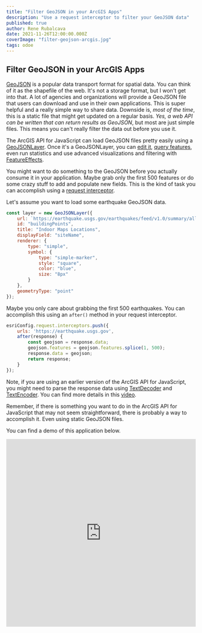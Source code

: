 ```yaml
---
title: "Filter GeoJSON in your ArcGIS Apps"
description: "Use a request interceptor to filter your GeoJSON data"
published: true
author: Rene Rubalcava
date: 2021-11-26T12:00:00.000Z
coverImage: "filter-geojson-arcgis.jpg"
tags: odoe
---
```


## Filter GeoJSON in your ArcGIS Apps

[GeoJSON](https://geojson.org/) is a popular data transport format for spatial data. You can think of it as the shapefile of the web. It's not a storage format, but I won't get into that. A lot of agencies and organizations will provide a GeoJSON file that users can download and use in their own applications. This is super helpful and a really simple way to share data. Downside is, _most of the time_, this is a static file that might get updated on a regular basis. _Yes, a web API can be written that can return results as GeoJSON_, but most are just simple files. This means you can't really filter the data out before you use it.

The ArcGIS API for JavaScript can load GeoJSON files pretty easily using a [GeoJSONLayer](https://developers.arcgis.com/javascript/latest/api-reference/esri-layers-GeoJSONLayer.html). Once it's a GeoJSONLayer, you can [edit it](https://developers.arcgis.com/javascript/latest/api-reference/esri-layers-GeoJSONLayer.html#applyEdits), [query features](https://developers.arcgis.com/javascript/latest/api-reference/esri-layers-GeoJSONLayer.html#queryFeatures), even run statistics and use advanced visualizations and filtering with [FeatureEffects](https://developers.arcgis.com/javascript/latest/api-reference/esri-views-layers-support-FeatureEffect.html).

You might want to do something to the GeoJSON before you actually consume it in your application. Maybe grab only the first 500 features or do some crazy stuff to add and populate new fields. This is the kind of task you can accomplish using a [request interceptor](https://developers.arcgis.com/javascript/latest/api-reference/esri-config.html#RequestInterceptor).

Let's assume you want to load some earthquake GeoJSON data.

```js
const layer = new GeoJSONLayer({
	url: `https://earthquake.usgs.gov/earthquakes/feed/v1.0/summary/all_month.geojson`,
	id: "buildingPoints",
	title: "Indoor Maps Locations",
	displayField: "siteName",
	renderer: {
		type: "simple",
		symbol: {
			type: "simple-marker",
			style: "square",
			color: "blue",
			size: "8px"
		}
	},
	geometryType: "point"
});
```

Maybe you only care about grabbing the first 500 earthquakes. You can accomplish this using an `after()` method in your request interceptor.

```js
esriConfig.request.interceptors.push({
	urls: 'https://earthquake.usgs.gov',
	after(response) {
		const geojson = response.data;
		geojson.features = geojson.features.splice(1, 500);
		response.data = geojson;
		return response;
	}
});
```

Note, if you are using an earlier version of the ArcGIS API for JavaScript, you might need to parse the response data using [TextDecoder](https://developer.mozilla.org/en-US/docs/Web/API/TextDecoder) and [TextEncoder](https://developer.mozilla.org/en-US/docs/Web/API/TextEncoder). You can find more details in this [video](https://www.youtube.com/watch?v=2S3wX7KQDpQ&ab_channel=ReneRubalcava).

Remember, if there is something you want to do in the ArcGIS API for JavaScript that may not seem straightforward, there is probably a way to accomplish it. Even using static GeoJSON files.

You can find a demo of this application below.

<iframe height="500" style="width: 100%;" scrolling="no" title="Interceptor Fun" src="https://codepen.io/odoe/embed/vYJoMGo?default-tab=html%2Cresult" frameborder="no" loading="lazy" allowtransparency="true" allowfullscreen="true">
  See the Pen <a href="https://codepen.io/odoe/pen/vYJoMGo">
  Interceptor Fun</a> by Rene Rubalcava (<a href="https://codepen.io/odoe">@odoe</a>)
  on <a href="https://codepen.io">CodePen</a>.
</iframe>
